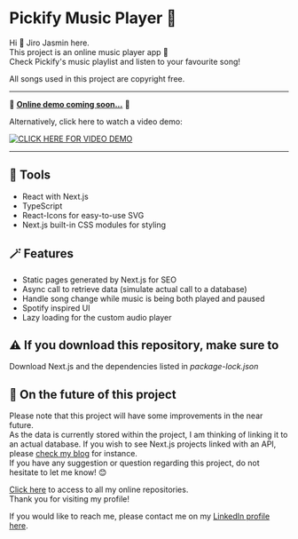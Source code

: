 # Pickify Music Player 🎵 

Hi 👋 Jiro Jasmin here.  
This project is an online music player app 🎵  
Check Pickify's music playlist and listen to your favourite song!  
  
All songs used in this project are copyright free.

---  
  
🚀 **[Online demo coming soon...](https://jiro-jasmin.github.io)** 🚀  
   
Alternatively, click here to watch a video demo:  
 
[![CLICK HERE FOR VIDEO DEMO](https://img.youtube.com/vi/y5jZ0fF9Zq4/0.jpg)](https://youtu.be/y5jZ0fF9Zq4)
  
---

## 🔧 Tools

- React with Next.js
- TypeScript
- React-Icons for easy-to-use SVG
- Next.js built-in CSS modules for styling

## 🪄 Features

- Static pages generated by Next.js for SEO
- Async call to retrieve data (simulate actual call to a database)
- Handle song change while music is being both played and paused
- Spotify inspired UI
- Lazy loading for the custom audio player

## ⚠️ If you download this repository, make sure to  

Download Next.js and the dependencies listed in *package-lock.json*

## 🔮 On the future of this project  
  
Please note that this project will have some improvements in the near future.  
As the data is currently stored within the project, I am thinking of linking it to an actual database. If you wish to see Next.js projects linked with an API, please [check my blog](https://github.com/jiro-jasmin/Blog) for instance.  
If you have any suggestion or question regarding this project, do not hesitate to let me know! 😊  

[Click here](https://github.com/jiro-jasmin?tab=repositories) to access to all my online repositories.  
Thank you for visiting my profile!  

If you would like to reach me, please contact me on my [LinkedIn profile here](https://www.linkedin.com/in/jiro-jasmin).

